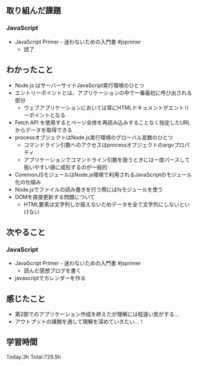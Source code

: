 ## 取り組んだ課題
### JavaScript
- JavaScript Primer - 迷わないための入門書 #jsprimer
  - 読了
## わかったこと
- Node.js はサーバーサイドJavaScript実行環境のひとつ
- エントリーポイントとは、アプリケーションの中で一番最初に呼び出される部分
  - ウェブアプリケーションにおいては常にHTMLドキュメントがエントリーポイントとなる
- Fetch API を使用するとページ全体を再読み込みすることなく指定したURLからデータを取得できる
- processオブジェクトはNode.js実行環境のグローバル変数のひとつ
  - コマンドライン引数へのアクセスはprocessオブジェクトのargvプロパティ
  - アプリケーションでコマンドライン引数を扱うときには一度パースして扱いやすい値に成形するのが一般的
- CommonJSモジュールはNode.js環境で利用されるJavaScriptのモジュール化の仕組み
- Node.jsでファイルの読み書きを行う際にはfsモジュールを使う
- DOMを直接更新する問題について
  - HTML要素は文字列しか扱えないためデータを全て文字列にしないといけない
## 次やること
### JavaScript
- JavaScript Primer - 迷わないための入門書 #jsprimer
  - 読んだ感想ブログを書く
- javascriptでカレンダーを作る
## 感じたこと
- 第2部でのアプリケーション作成を終えたが理解には程遠い気がする...
- アウトプットの課題を通して理解を深めていきたい...！
## 学習時間
Today:3h Total:729.5h